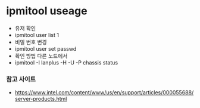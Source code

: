# ipmitool useage

* 유저 확인
 * ipmitool user list 1
* 비밀 번호 변경
 * ipmitool user set passwd <user id> <password>
* 확인 방법 다른 노드에서
 * ipmitool -I lanplus -H <IPMI IP> -U <user> -P <password> chassis status

### 참고 사이트
* https://www.intel.com/content/www/us/en/support/articles/000055688/server-products.html

